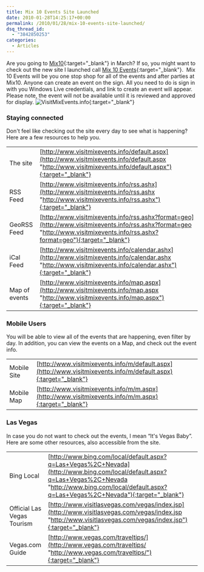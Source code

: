 ```yaml
---
title: Mix 10 Events Site Launched
date: 2010-01-28T14:25:17+00:00
permalink: /2010/01/28/mix-10-events-site-launched/
dsq_thread_id:
  - "3842850253"
categories:
  - Articles
---
```

Are you going to [Mix10](http://live.visitmix.com "Mix10"){:target="_blank"} in March? If so, you might want to check out the new site I launched call [Mix 10 Events](http://visitmixevents.info "VisitMixEvents.info"){:target="_blank"}.  Mix 10 Events will be you one stop shop for all of the events and after parties at Mix10. Anyone can create an event on the sign. All you need to do is sign in with you Windows Live credentials, and link to create an event will appear.  Please note, the event will not be available until it is reviewed and approved for display. ![VisitMixEvents.info](/assets/images/posts/visitmixinfo-snapshot.png "VisitMixEvents.info"){:target="_blank"}

### Staying connected

Don't feel like checking out the site every day to see what is happening? Here are a few resources to help you.

|||
|--- |--- |
|The site|[http://www.visitmixevents.info/default.aspx](http://www.visitmixevents.info/default.aspx "http://www.visitmixevents.info/default.aspx"){:target="_blank"}|
|RSS Feed|[http://www.visitmixevents.info/rss.ashx](http://www.visitmixevents.info/rss.ashx "http://www.visitmixevents.info/rss.ashx"){:target="_blank"}|
|GeoRSS Feed|[http://www.visitmixevents.info/rss.ashx?format=geo](http://www.visitmixevents.info/rss.ashx?format=geo "http://www.visitmixevents.info/rss.ashx?format=geo"){:target="_blank"}|
|iCal Feed|[http://www.visitmixevents.info/calendar.ashx](http://www.visitmixevents.info/calendar.ashx "http://www.visitmixevents.info/calendar.ashx"){:target="_blank"}|
|Map of events|[http://www.visitmixevents.info/map.aspx](http://www.visitmixevents.info/map.aspx "http://www.visitmixevents.info/map.aspx"){:target="_blank"}|

### Mobile Users

You will be able to view all of the events that are happening, even filter by day. In addition, you can view the events on a Map, and check out the event info.

|||
|--- |--- |
|Mobile Site|[http://www.visitmixevents.info/m/default.aspx](http://www.visitmixevents.info/m/default.aspx){:target="_blank"}|
|Mobile Map|[http://www.visitmixevents.info/m/m.aspx](http://www.visitmixevents.info/m/m.aspx){:target="_blank"}|

### Las Vegas

In case you do not want to check out the events, I mean “It's Vegas Baby”. Here are some other resources, also accessible from the site.

|||
|--- |--- |
|Bing Local|[http://www.bing.com/local/default.aspx?q=Las+Vegas%2C+Nevada](http://www.bing.com/local/default.aspx?q=Las+Vegas%2C+Nevada "http://www.bing.com/local/default.aspx?q=Las+Vegas%2C+Nevada"){:target="_blank"}|
|Official Las Vegas Tourism|[http://www.visitlasvegas.com/vegas/index.jsp](http://www.visitlasvegas.com/vegas/index.jsp "http://www.visitlasvegas.com/vegas/index.jsp"){:target="_blank"}|
|Vegas.com Guide|[http://www.vegas.com/traveltips/](http://www.vegas.com/traveltips/ "http://www.vegas.com/traveltips/"){:target="_blank"}|
